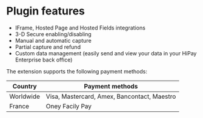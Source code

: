 # Plugin features

* IFrame, Hosted Page and Hosted Fields integrations
* 3-D Secure enabling/disabling
* Manual and automatic capture
* Partial capture and refund
* Custom data management (easily send and view your data in your HiPay Enterprise back office)

The extension supports the following payment methods:

| Country           | Payment methods | 
|-------------------|-----------------|
| Worldwide         | Visa, Mastercard, Amex, Bancontact, Maestro |
| France            | Oney Facily Pay |

